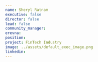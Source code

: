 ```yaml
---
name: Sheryl Ratnam
executive: false
director: false
lead: false
community_manager:  
erevna: 
position:  
project: FinTech Industry
image: ../assets/default_exec_image.png
linkedin: 
---
```

